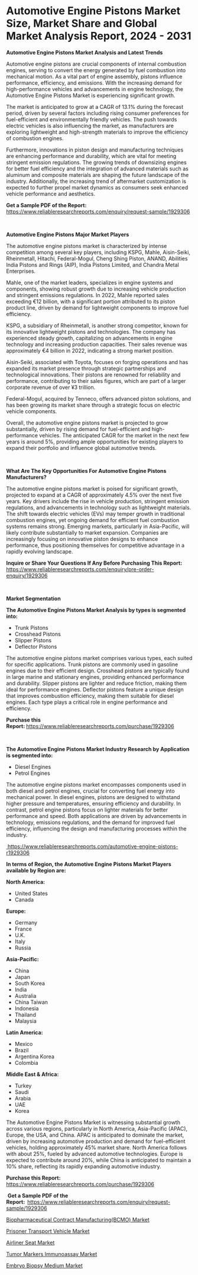 <p><h1>Automotive Engine Pistons Market Size, Market Share and Global Market Analysis Report, 2024 - 2031</h1></p><p><strong>Automotive Engine Pistons Market Analysis and Latest Trends</strong></p>
<p><p>Automotive engine pistons are crucial components of internal combustion engines, serving to convert the energy generated by fuel combustion into mechanical motion. As a vital part of engine assembly, pistons influence performance, efficiency, and emissions. With the increasing demand for high-performance vehicles and advancements in engine technology, the Automotive Engine Pistons Market is experiencing significant growth. </p><p>The market is anticipated to grow at a CAGR of 13.1% during the forecast period, driven by several factors including rising consumer preferences for fuel-efficient and environmentally friendly vehicles. The push towards electric vehicles is also influencing the market, as manufacturers are exploring lightweight and high-strength materials to improve the efficiency of combustion engines. </p><p>Furthermore, innovations in piston design and manufacturing techniques are enhancing performance and durability, which are vital for meeting stringent emission regulations. The growing trends of downsizing engines for better fuel efficiency and the integration of advanced materials such as aluminum and composite materials are shaping the future landscape of the industry. Additionally, the increasing trend of aftermarket customization is expected to further propel market dynamics as consumers seek enhanced vehicle performance and aesthetics.</p></p>
<p><strong>Get a Sample PDF of the Report:&nbsp;</strong> <a href="https://www.reliableresearchreports.com/enquiry/request-sample/1929306?utm_campaign=5&utm_medium=2&utm_source=Github&utm_content=ia&utm_term=03112024&utm_id=automotive-engine-pistons">https://www.reliableresearchreports.com/enquiry/request-sample/1929306</a></p>
<p>&nbsp;</p>
<p><strong>Automotive Engine Pistons Major Market Players</strong></p>
<p><p>The automotive engine pistons market is characterized by intense competition among several key players, including KSPG, Mahle, Aisin-Seiki, Rheinmetall, Hitachi, Federal-Mogul, Cheng Shing Piston, ANAND, Abilities India Pistons and Rings (AIP), India Pistons Limited, and Chandra Metal Enterprises. </p><p>Mahle, one of the market leaders, specializes in engine systems and components, showing robust growth due to increasing vehicle production and stringent emissions regulations. In 2022, Mahle reported sales exceeding €12 billion, with a significant portion attributed to its piston product line, driven by demand for lightweight components to improve fuel efficiency.</p><p>KSPG, a subsidiary of Rheinmetall, is another strong competitor, known for its innovative lightweight pistons and technologies. The company has experienced steady growth, capitalizing on advancements in engine technology and increasing production capacities. Their sales revenue was approximately €4 billion in 2022, indicating a strong market position.</p><p>Aisin-Seiki, associated with Toyota, focuses on forging operations and has expanded its market presence through strategic partnerships and technological innovations. Their pistons are renowned for reliability and performance, contributing to their sales figures, which are part of a larger corporate revenue of over ¥3 trillion.</p><p>Federal-Mogul, acquired by Tenneco, offers advanced piston solutions, and has been growing its market share through a strategic focus on electric vehicle components. </p><p>Overall, the automotive engine pistons market is projected to grow substantially, driven by rising demand for fuel-efficient and high-performance vehicles. The anticipated CAGR for the market in the next few years is around 5%, providing ample opportunities for existing players to expand their portfolio and influence global automotive trends.</p></p>
<p>&nbsp;</p>
<p><strong>What Are The Key Opportunities For Automotive Engine Pistons Manufacturers?</strong></p>
<p><p>The automotive engine pistons market is poised for significant growth, projected to expand at a CAGR of approximately 4.5% over the next five years. Key drivers include the rise in vehicle production, stringent emission regulations, and advancements in technology such as lightweight materials. The shift towards electric vehicles (EVs) may temper growth in traditional combustion engines, yet ongoing demand for efficient fuel combustion systems remains strong. Emerging markets, particularly in Asia-Pacific, will likely contribute substantially to market expansion. Companies are increasingly focusing on innovative piston designs to enhance performance, thus positioning themselves for competitive advantage in a rapidly evolving landscape.</p></p>
<p><strong>Inquire or Share Your Questions If Any Before Purchasing This Report:</strong> <a href="https://www.reliableresearchreports.com/enquiry/pre-order-enquiry/1929306?utm_campaign=5&utm_medium=2&utm_source=Github&utm_content=ia&utm_term=03112024&utm_id=automotive-engine-pistons">https://www.reliableresearchreports.com/enquiry/pre-order-enquiry/1929306</a></p>
<p>&nbsp;</p>
<p><strong>Market Segmentation</strong></p>
<p><strong>The Automotive Engine Pistons Market Analysis by types is segmented into:</strong></p>
<p><ul><li>Trunk Pistons</li><li>Crosshead Pistons</li><li>Slipper Pistons</li><li>Deflector Pistons</li></ul></p>
<p><p>The automotive engine pistons market comprises various types, each suited for specific applications. Trunk pistons are commonly used in gasoline engines due to their efficient design. Crosshead pistons are typically found in large marine and stationary engines, providing enhanced performance and durability. Slipper pistons are lighter and reduce friction, making them ideal for performance engines. Deflector pistons feature a unique design that improves combustion efficiency, making them suitable for diesel engines. Each type plays a critical role in engine performance and efficiency.</p></p>
<p><strong>Purchase this Report:&nbsp;</strong><a href="https://www.reliableresearchreports.com/purchase/1929306?utm_campaign=5&utm_medium=2&utm_source=Github&utm_content=ia&utm_term=03112024&utm_id=automotive-engine-pistons">https://www.reliableresearchreports.com/purchase/1929306</a></p>
<p>&nbsp;</p>
<p><strong>The Automotive Engine Pistons Market Industry Research by Application is segmented into:</strong></p>
<p><ul><li>Diesel Engines</li><li>Petrol Engines</li></ul></p>
<p><p>The automotive engine pistons market encompasses components used in both diesel and petrol engines, crucial for converting fuel energy into mechanical power. In diesel engines, pistons are designed to withstand higher pressure and temperatures, ensuring efficiency and durability. In contrast, petrol engine pistons focus on lighter materials for better performance and speed. Both applications are driven by advancements in technology, emissions regulations, and the demand for improved fuel efficiency, influencing the design and manufacturing processes within the industry.</p></p>
<p><a href="https://www.reliableresearchreports.com/automotive-engine-pistons-r1929306?utm_campaign=5&utm_medium=2&utm_source=Github&utm_content=ia&utm_term=03112024&utm_id=automotive-engine-pistons">&nbsp;https://www.reliableresearchreports.com/automotive-engine-pistons-r1929306</a></p>
<p><strong>In terms of Region, the Automotive Engine Pistons Market Players available by Region are:</strong></p>
<p>
    <p> <strong> North America: </strong>
        <ul>
            <li>United States</li>
            <li>Canada</li>
        </ul>
        </p> 
    <p> <strong> Europe: </strong>
        <ul>
            <li>Germany</li>
            <li>France</li>
            <li>U.K.</li>
            <li>Italy</li>
            <li>Russia</li>
        </ul>
        </p> 
    <p> <strong> Asia-Pacific: </strong>
        <ul>
            <li>China</li>
            <li>Japan</li>
            <li>South Korea</li>
            <li>India</li>
            <li>Australia</li>
            <li>China Taiwan</li>
            <li>Indonesia</li>
            <li>Thailand</li>
            <li>Malaysia</li>
        </ul>
        </p> 
    <p> <strong> Latin America: </strong>
        <ul>
            <li>Mexico</li>
            <li>Brazil</li>
            <li>Argentina Korea</li>
            <li>Colombia</li>
        </ul>
        </p> 
    <p> <strong> Middle East & Africa: </strong>
        <ul>
            <li>Turkey</li>
            <li>Saudi</li>
            <li>Arabia</li>
            <li>UAE</li>
            <li>Korea</li>
        </ul>
    </p>
    </p>
<p><p>The Automotive Engine Pistons Market is witnessing substantial growth across various regions, particularly in North America, Asia-Pacific (APAC), Europe, the USA, and China. APAC is anticipated to dominate the market, driven by increasing automotive production and demand for fuel-efficient vehicles, holding approximately 45% market share. North America follows with about 25%, fueled by advanced automotive technologies. Europe is expected to contribute around 20%, while China is anticipated to maintain a 10% share, reflecting its rapidly expanding automotive industry.</p></p>
<p><strong>Purchase this Report: </strong><a href="https://www.reliableresearchreports.com/purchase/1929306?utm_campaign=5&utm_medium=2&utm_source=Github&utm_content=ia&utm_term=03112024&utm_id=automotive-engine-pistons">https://www.reliableresearchreports.com/purchase/1929306</a></p>
<p>&nbsp;<strong>Get a Sample PDF of the Report:&nbsp;&nbsp;</strong><a href="https://www.reliableresearchreports.com/enquiry/request-sample/1929306?utm_campaign=5&utm_medium=2&utm_source=Github&utm_content=ia&utm_term=03112024&utm_id=automotive-engine-pistons">https://www.reliableresearchreports.com/enquiry/request-sample/1929306</a></p>
<p><strong></strong></p>
<p><p><a href="https://issuu.com/reportprime-2/docs/biopharmaceutical-contract-manufact_a84e96ccf971d5?utm_campaign=5&utm_medium=2&utm_source=Github&utm_content=ia&utm_term=03112024&utm_id=automotive-engine-pistons">Biopharmaceutical Contract Manufacturing(BCMO) Market</a></p><p><a href="https://github.com/RogerBennett414/Market-Research-Report-List-1/blob/main/prisoner-transport-vehicle-market.md?utm_campaign=5&utm_medium=2&utm_source=Github&utm_content=ia&utm_term=03112024&utm_id=automotive-engine-pistons">Prisoner Transport Vehicle Market</a></p><p><a href="https://github.com/SidorelaGurakuqi596/Market-Research-Report-List-1/blob/main/airliner-seat-market.md?utm_campaign=5&utm_medium=2&utm_source=Github&utm_content=ia&utm_term=03112024&utm_id=automotive-engine-pistons">Airliner Seat Market</a></p><p><a href="https://issuu.com/reportprime-2/docs/tumor-markers-immunoassay-market-si_c86ca7011c77c5?utm_campaign=5&utm_medium=2&utm_source=Github&utm_content=ia&utm_term=03112024&utm_id=automotive-engine-pistons">Tumor Markers Immunoassay Market</a></p><p><a href="https://www.linkedin.com/pulse/market-leaders-laggards-global-embryo-biopsy-medium-trends-forecast-wskde?utm_campaign=5&utm_medium=2&utm_source=Github&utm_content=ia&utm_term=03112024&utm_id=automotive-engine-pistons">Embryo Biopsy Medium Market</a></p></p>
